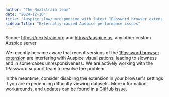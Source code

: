 ```yaml
---
author: "The Nextstrain team"
date: "2024-12-10"
title: "Auspice slow/unresponsive with latest 1Password browser extension"
sidebarTitle: "Externally-caused Auspice performance issues"
---
```


Scope: https://nextstrain.org and https://auspice.us, any other custom Auspice server

We recently became aware that recent versions of the [1Password browser
extension](https://1password.com/downloads/browser-extension) are interfering
with Auspice visualizations, leading to slowness and in some cases
unresponsiveness. We are actively working with the 1Password support team to
resolve the problem.

In the meantime, consider disabling the extension in your browser's settings if
you are experiencing difficulty viewing datasets. More information, workarounds,
and updates can be found in a [GitHub
issue](https://github.com/nextstrain/auspice/issues/1919).
